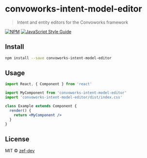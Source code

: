 # convoworks-intent-model-editor

> Intent and entity editors for the Convoworks framework

[![NPM](https://img.shields.io/npm/v/convoworks-intent-model-editor.svg)](https://www.npmjs.com/package/convoworks-intent-model-editor) [![JavaScript Style Guide](https://img.shields.io/badge/code_style-standard-brightgreen.svg)](https://standardjs.com)

## Install

```bash
npm install --save convoworks-intent-model-editor
```

## Usage

```jsx
import React, { Component } from 'react'

import MyComponent from 'convoworks-intent-model-editor'
import 'convoworks-intent-model-editor/dist/index.css'

class Example extends Component {
  render() {
    return <MyComponent />
  }
}
```

## License

MIT © [zef-dev](https://github.com/zef-dev)
